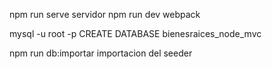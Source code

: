 npm run serve  servidor
npm run dev webpack 

mysql -u root -p 
CREATE DATABASE bienesraices_node_mvc

npm run db:importar importacion del seeder